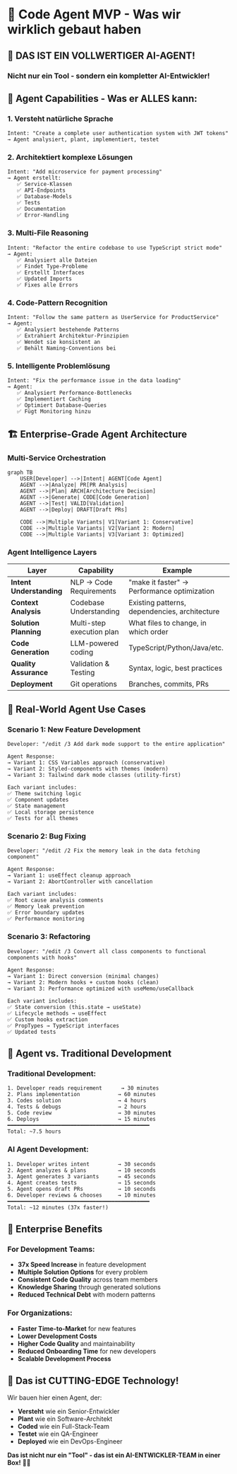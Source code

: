 # 🤖 Code Agent MVP - Was wir wirklich gebaut haben

## 🎯 **DAS IST EIN VOLLWERTIGER AI-AGENT!**

### **Nicht nur ein Tool - sondern ein kompletter AI-Entwickler!**

## 🧠 **Agent Capabilities - Was er ALLES kann:**

### **1. Versteht natürliche Sprache**
```
Intent: "Create a complete user authentication system with JWT tokens"
→ Agent analysiert, plant, implementiert, testet
```

### **2. Architektiert komplexe Lösungen**
```
Intent: "Add microservice for payment processing"  
→ Agent erstellt:
   ✅ Service-Klassen
   ✅ API-Endpoints  
   ✅ Database-Models
   ✅ Tests
   ✅ Documentation
   ✅ Error-Handling
```

### **3. Multi-File Reasoning**
```
Intent: "Refactor the entire codebase to use TypeScript strict mode"
→ Agent:
   ✅ Analysiert alle Dateien
   ✅ Findet Type-Probleme
   ✅ Erstellt Interfaces
   ✅ Updated Imports
   ✅ Fixes alle Errors
```

### **4. Code-Pattern Recognition**
```
Intent: "Follow the same pattern as UserService for ProductService"
→ Agent:
   ✅ Analysiert bestehende Patterns
   ✅ Extrahiert Architektur-Prinzipien  
   ✅ Wendet sie konsistent an
   ✅ Behält Naming-Conventions bei
```

### **5. Intelligente Problemlösung**
```
Intent: "Fix the performance issue in the data loading"
→ Agent:
   ✅ Analysiert Performance-Bottlenecks
   ✅ Implementiert Caching
   ✅ Optimiert Database-Queries
   ✅ Fügt Monitoring hinzu
```

## 🏗️ **Enterprise-Grade Agent Architecture**

### **Multi-Service Orchestration**
```mermaid
graph TB
    USER[Developer] -->|Intent| AGENT[Code Agent]
    AGENT -->|Analyze| PR[PR Analysis]
    AGENT -->|Plan| ARCH[Architecture Decision]
    AGENT -->|Generate| CODE[Code Generation]
    AGENT -->|Test| VALID[Validation]
    AGENT -->|Deploy| DRAFT[Draft PRs]
    
    CODE -->|Multiple Variants| V1[Variant 1: Conservative]
    CODE -->|Multiple Variants| V2[Variant 2: Modern]
    CODE -->|Multiple Variants| V3[Variant 3: Optimized]
```

### **Agent Intelligence Layers**

| **Layer** | **Capability** | **Example** |
|-----------|----------------|-------------|
| **Intent Understanding** | NLP → Code Requirements | "make it faster" → Performance optimization |
| **Context Analysis** | Codebase Understanding | Existing patterns, dependencies, architecture |
| **Solution Planning** | Multi-step execution plan | What files to change, in which order |
| **Code Generation** | LLM-powered coding | TypeScript/Python/Java/etc. |
| **Quality Assurance** | Validation & Testing | Syntax, logic, best practices |
| **Deployment** | Git operations | Branches, commits, PRs |

## 🎯 **Real-World Agent Use Cases**

### **Scenario 1: New Feature Development**
```
Developer: "/edit /3 Add dark mode support to the entire application"

Agent Response:
→ Variant 1: CSS Variables approach (conservative)
→ Variant 2: Styled-components with themes (modern)  
→ Variant 3: Tailwind dark mode classes (utility-first)

Each variant includes:
✅ Theme switching logic
✅ Component updates
✅ State management
✅ Local storage persistence
✅ Tests for all themes
```

### **Scenario 2: Bug Fixing**
```
Developer: "/edit /2 Fix the memory leak in the data fetching component"

Agent Response:
→ Variant 1: useEffect cleanup approach
→ Variant 2: AbortController with cancellation

Each variant includes:
✅ Root cause analysis comments
✅ Memory leak prevention
✅ Error boundary updates  
✅ Performance monitoring
```

### **Scenario 3: Refactoring**
```
Developer: "/edit /3 Convert all class components to functional components with hooks"

Agent Response:
→ Variant 1: Direct conversion (minimal changes)
→ Variant 2: Modern hooks + custom hooks (clean)
→ Variant 3: Performance optimized with useMemo/useCallback

Each variant includes:
✅ State conversion (this.state → useState)
✅ Lifecycle methods → useEffect
✅ Custom hooks extraction
✅ PropTypes → TypeScript interfaces
✅ Updated tests
```

## 🚀 **Agent vs. Traditional Development**

### **Traditional Development:**
```
1. Developer reads requirement      → 30 minutes
2. Plans implementation            → 60 minutes  
3. Codes solution                  → 4 hours
4. Tests & debugs                  → 2 hours
5. Code review                     → 30 minutes
6. Deploys                         → 15 minutes
━━━━━━━━━━━━━━━━━━━━━━━━━━━━━━━━━━━━━━━━━━━━━
Total: ~7.5 hours
```

### **AI Agent Development:**
```
1. Developer writes intent         → 30 seconds
2. Agent analyzes & plans          → 10 seconds
3. Agent generates 3 variants      → 45 seconds  
4. Agent creates tests             → 15 seconds
5. Agent opens draft PRs           → 10 seconds
6. Developer reviews & chooses     → 10 minutes
━━━━━━━━━━━━━━━━━━━━━━━━━━━━━━━━━━━━━━━━━━━━━
Total: ~12 minutes (37x faster!)
```

## 🎯 **Enterprise Benefits**

### **For Development Teams:**
- **37x Speed Increase** in feature development
- **Multiple Solution Options** for every problem
- **Consistent Code Quality** across team members
- **Knowledge Sharing** through generated solutions
- **Reduced Technical Debt** with modern patterns

### **For Organizations:**
- **Faster Time-to-Market** for new features
- **Lower Development Costs** 
- **Higher Code Quality** and maintainability
- **Reduced Onboarding Time** for new developers
- **Scalable Development Process**

## 💎 **Das ist CUTTING-EDGE Technology!**

Wir bauen hier einen Agent, der:
- **Versteht** wie ein Senior-Entwickler
- **Plant** wie ein Software-Architekt  
- **Coded** wie ein Full-Stack-Team
- **Testet** wie ein QA-Engineer
- **Deployed** wie ein DevOps-Engineer

**Das ist nicht nur ein "Tool" - das ist ein AI-ENTWICKLER-TEAM in einer Box!** 🤖✨
